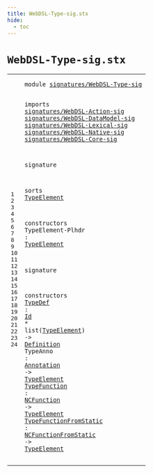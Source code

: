 ```yaml
---
title: WebDSL-Type-sig.stx
hide:
  - toc
---
```


# `WebDSL-Type-sig.stx`



[pdmosses/webdsl-statix/webdslstatix/src-gen/statix/signatures/WebDSL-Type-sig.stx]: https://github.com/pdmosses/webdsl-statix/blob/master/webdslstatix/src-gen/statix/signatures/WebDSL-Type-sig.stx "The source file on GitHub"

<div class="stx"><table class="highlighttable"><tbody><tr><td class="linenos"><div class="linenodiv"><pre><span></span>1
2
3
4
5
6
7
8
9
10
11
12
13
14
15
16
17
18
19
20
21
22
23
24
</pre></div></td>
<td class="code"><pre><code><span class="keyword">module</span> <a href="../webdsl-statix-sig.stx/#signatures/WebDSL-Type-sig_773_799" id="signatures/WebDSL-Type-sig_7_33" title="Referenced at ../webdsl-statix-sig.stx line 26"><span class="token sort_Id">signatures/WebDSL-Type-sig</span></a>

<span class="keyword">imports</span>
  <a href="../WebDSL-Action-sig.stx/#signatures/WebDSL-Action-sig_7_35" id="signatures/WebDSL-Action-sig_45_73" title="Defined at ../WebDSL-Action-sig.stx line 1"><span class="token sort_Id">signatures/WebDSL-Action-sig</span></a>
  <a href="../WebDSL-DataModel-sig.stx/#signatures/WebDSL-DataModel-sig_7_38" id="signatures/WebDSL-DataModel-sig_76_107" title="Defined at ../WebDSL-DataModel-sig.stx line 1"><span class="token sort_Id">signatures/WebDSL-DataModel-sig</span></a>
  <a href="../WebDSL-Lexical-sig.stx/#signatures/WebDSL-Lexical-sig_7_36" id="signatures/WebDSL-Lexical-sig_110_139" title="Defined at ../WebDSL-Lexical-sig.stx line 1"><span class="token sort_Id">signatures/WebDSL-Lexical-sig</span></a>
  <a href="../WebDSL-Native-sig.stx/#signatures/WebDSL-Native-sig_7_35" id="signatures/WebDSL-Native-sig_142_170" title="Defined at ../WebDSL-Native-sig.stx line 1"><span class="token sort_Id">signatures/WebDSL-Native-sig</span></a>
  <a href="../WebDSL-Core-sig.stx/#signatures/WebDSL-Core-sig_7_33" id="signatures/WebDSL-Core-sig_173_199" title="Defined at ../WebDSL-Core-sig.stx line 1"><span class="token sort_Id">signatures/WebDSL-Core-sig</span></a>

<span class="keyword">signature</span>

  <span class="keyword">sorts</span>
    <span class="cons_SortDecl"><a href="#TypeElement_276_287" id="TypeElement_224_235" title="Referenced at line 16, 21, 22, 23, 24; ../../../../trans/static-semantics/types/type-extensions.stx line 23"><span class="token sort_Id">TypeElement</span></a></span>

  <span class="keyword">constructors</span>
    <span class="cons_OpDecl"><span id="TypeElement-Plhdr_256_273" title="Not referenced locally, nor via imports"><span class="token sort_Id">TypeElement-Plhdr</span></span> <span class="operator">:</span> <span class="cons_SimpleSort"><a href="#TypeElement_224_235" id="TypeElement_276_287" title="Defined at line 13"><span class="token sort_Id">TypeElement</span></a></span></span>

<span class="keyword">signature</span>

  <span class="keyword">constructors</span>
    <span class="cons_OpDecl"><a href="../../../../trans/static-semantics/types/type-extensions.stx/#TypeDef_274_281" id="TypeDef_319_326" title="Referenced at ../../../../trans/static-semantics/types/type-extensions.stx line 15"><span class="token sort_Id">TypeDef</span></a> <span class="operator">:</span> <span class="cons_SimpleSort"><a href="../WebDSL-Lexical-sig.stx/#Id_194_196" id="Id_329_331" title="Defined at ../WebDSL-Lexical-sig.stx line 14"><span class="token sort_Id">Id</span></a></span> <span class="operator">*</span> <span class="keyword">list</span><span class="operator">(</span><span class="cons_SimpleSort"><a href="#TypeElement_224_235" id="TypeElement_339_350" title="Defined at line 13"><span class="token sort_Id">TypeElement</span></a></span><span class="operator">)</span> <span class="operator">-&gt;</span> <span class="cons_SimpleSort"><a href="../WebDSL-Core-sig.stx/#Definition_310_320" id="Definition_355_365" title="Defined at ../WebDSL-Core-sig.stx line 20"><span class="token sort_Id">Definition</span></a></span></span>
    <span class="cons_OpDecl"><span id="TypeAnno_370_378" title="Not referenced locally, nor via imports"><span class="token sort_Id">TypeAnno</span></span> <span class="operator">:</span> <span class="cons_SimpleSort"><a href="../WebDSL-DataModel-sig.stx/#Annotation_220_230" id="Annotation_381_391" title="Defined at ../WebDSL-DataModel-sig.stx line 14"><span class="token sort_Id">Annotation</span></a></span> <span class="operator">-&gt;</span> <span class="cons_SimpleSort"><a href="#TypeElement_224_235" id="TypeElement_395_406" title="Defined at line 13"><span class="token sort_Id">TypeElement</span></a></span></span>
    <span class="cons_OpDecl"><a href="../../../../trans/static-semantics/types/type-extensions.stx/#TypeFunction_756_768" id="TypeFunction_411_423" title="Referenced at ../../../../trans/static-semantics/types/type-extensions.stx line 24"><span class="token sort_Id">TypeFunction</span></a> <span class="operator">:</span> <span class="cons_SimpleSort"><a href="../WebDSL-Native-sig.stx/#NCFunction_183_193" id="NCFunction_426_436" title="Defined at ../WebDSL-Native-sig.stx line 14"><span class="token sort_Id">NCFunction</span></a></span> <span class="operator">-&gt;</span> <span class="cons_SimpleSort"><a href="#TypeElement_224_235" id="TypeElement_440_451" title="Defined at line 13"><span class="token sort_Id">TypeElement</span></a></span></span>
    <span class="cons_OpDecl"><a href="../../../../trans/static-semantics/types/type-extensions.stx/#TypeFunctionFromStatic_859_881" id="TypeFunctionFromStatic_456_478" title="Referenced at ../../../../trans/static-semantics/types/type-extensions.stx line 27"><span class="token sort_Id">TypeFunctionFromStatic</span></a> <span class="operator">:</span> <span class="cons_SimpleSort"><a href="../WebDSL-Native-sig.stx/#NCFunctionFromStatic_240_260" id="NCFunctionFromStatic_481_501" title="Defined at ../WebDSL-Native-sig.stx line 17"><span class="token sort_Id">NCFunctionFromStatic</span></a></span> <span class="operator">-&gt;</span> <span class="cons_SimpleSort"><a href="#TypeElement_224_235" id="TypeElement_505_516" title="Defined at line 13"><span class="token sort_Id">TypeElement</span></a></span></span>
</code></pre></td></tr></tbody></table></div>